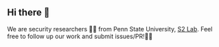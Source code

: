 ## Hi there 👋

We are security researchers 👩‍💻 from Penn State University, [S2 Lab](https://s2.ist.psu.edu/index.html). Feel free to follow up our work and submit issues/PR!🍿🌈
